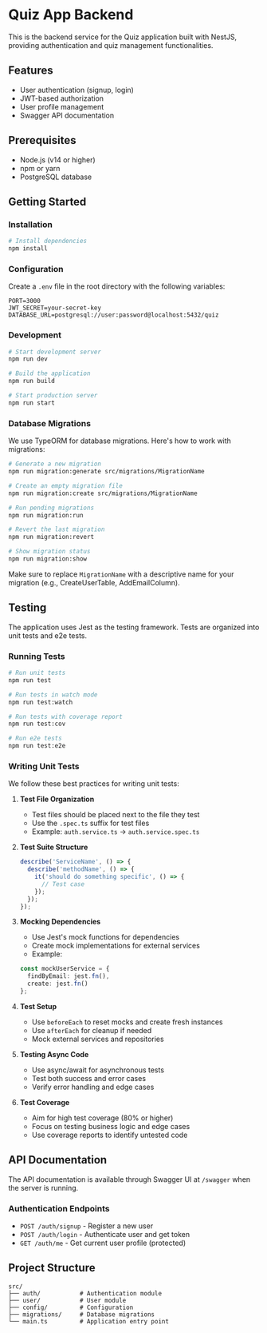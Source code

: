 # Quiz App Backend

This is the backend service for the Quiz application built with NestJS, providing authentication and quiz management functionalities.

## Features

- User authentication (signup, login)
- JWT-based authorization
- User profile management
- Swagger API documentation

## Prerequisites

- Node.js (v14 or higher)
- npm or yarn
- PostgreSQL database

## Getting Started

### Installation

```bash
# Install dependencies
npm install
```

### Configuration

Create a `.env` file in the root directory with the following variables:

```env
PORT=3000
JWT_SECRET=your-secret-key
DATABASE_URL=postgresql://user:password@localhost:5432/quiz
```

### Development

```bash
# Start development server
npm run dev

# Build the application
npm run build

# Start production server
npm run start
```

### Database Migrations

We use TypeORM for database migrations. Here's how to work with migrations:

```bash
# Generate a new migration
npm run migration:generate src/migrations/MigrationName

# Create an empty migration file
npm run migration:create src/migrations/MigrationName

# Run pending migrations
npm run migration:run

# Revert the last migration
npm run migration:revert

# Show migration status
npm run migration:show
```

Make sure to replace `MigrationName` with a descriptive name for your migration (e.g., CreateUserTable, AddEmailColumn).

## Testing

The application uses Jest as the testing framework. Tests are organized into unit tests and e2e tests.

### Running Tests

```bash
# Run unit tests
npm run test

# Run tests in watch mode
npm run test:watch

# Run tests with coverage report
npm run test:cov

# Run e2e tests
npm run test:e2e
```

### Writing Unit Tests

We follow these best practices for writing unit tests:

1. **Test File Organization**
   - Test files should be placed next to the file they test
   - Use the `.spec.ts` suffix for test files
   - Example: `auth.service.ts` → `auth.service.spec.ts`

2. **Test Suite Structure**
   ```typescript
   describe('ServiceName', () => {
     describe('methodName', () => {
       it('should do something specific', () => {
         // Test case
       });
     });
   });
   ```

3. **Mocking Dependencies**
   - Use Jest's mock functions for dependencies
   - Create mock implementations for external services
   - Example:
   ```typescript
   const mockUserService = {
     findByEmail: jest.fn(),
     create: jest.fn()
   };
   ```

4. **Test Setup**
   - Use `beforeEach` to reset mocks and create fresh instances
   - Use `afterEach` for cleanup if needed
   - Mock external services and repositories

5. **Testing Async Code**
   - Use async/await for asynchronous tests
   - Test both success and error cases
   - Verify error handling and edge cases

6. **Test Coverage**
   - Aim for high test coverage (80% or higher)
   - Focus on testing business logic and edge cases
   - Use coverage reports to identify untested code

## API Documentation

The API documentation is available through Swagger UI at `/swagger` when the server is running.

### Authentication Endpoints

- `POST /auth/signup` - Register a new user
- `POST /auth/login` - Authenticate user and get token
- `GET /auth/me` - Get current user profile (protected)

## Project Structure

```
src/
├── auth/           # Authentication module
├── user/           # User module
├── config/         # Configuration
├── migrations/     # Database migrations
└── main.ts         # Application entry point
```
